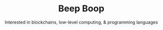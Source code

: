 <h1 align="center">
Beep Boop
</h1>
<p align="center">
Interested in blockchains, low-level computing, & programming languages
</p>
</p>

